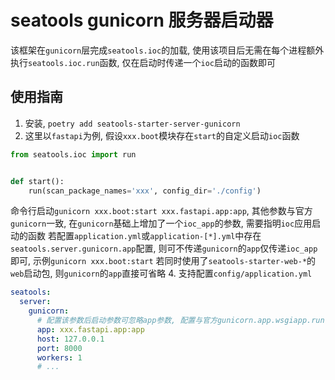# seatools gunicorn 服务器启动器

该框架在`gunicorn`层完成`seatools.ioc`的加载, 使用该项目后无需在每个进程额外执行`seatools.ioc.run`函数, 仅在启动时传递一个`ioc`启动的函数即可

## 使用指南
1. 安装, `poetry add seatools-starter-server-gunicorn`
2. 这里以`fastapi`为例, 假设`xxx.boot`模块存在`start`的自定义启动`ioc`函数

```python
from seatools.ioc import run


def start():
    run(scan_package_names='xxx', config_dir='./config')

```
命令行启动`gunicorn xxx.boot:start xxx.fastapi.app:app`, 其他参数与官方`gunicorn`一致, 在`gunicorn`基础上增加了一个`ioc_app`的参数, 需要指明`ioc`应用启动的函数
若配置`application.yml`或`application-[*].yml`中存在`seatools.server.gunicorn.app`配置, 则可不传递`gunicorn`的`app`仅传递`ioc_app`即可, 示例`gunicorn xxx.boot:start`
若同时使用了`seatools-starter-web-*`的`web`启动包, 则`gunicorn`的`app`直接可省略
4. 支持配置`config/application.yml`
```yaml
seatools:
  server:
    gunicorn:
      # 配置该参数后启动参数可忽略app参数, 配置与官方gunicorn.app.wsgiapp.run一致, 若安装 seatools-starter-web-fastapi可省略app配置 
      app: xxx.fastapi.app:app
      host: 127.0.0.1
      port: 8000
      workers: 1
      # ...
    
```
